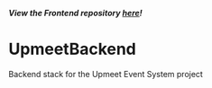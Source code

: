 ***View the Frontend repository [here](https://github.com/szali172/upmeet-frontend)!***

# UpmeetBackend
Backend stack for the Upmeet Event System project
